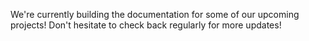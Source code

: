 We're currently building the documentation for some of our upcoming projects! Don't hesitate to check back regularly for more updates!